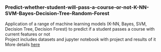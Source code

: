 ### Predict-whether-student-will-pass-a-course-or-not-K-NN-SVM-Bayes-Decision-Tree-Random-Forest
Application of a range of machine learning models (K-NN, Bayes, SVM, Decision Tree, Decision Forest) to predict if a student passes a course with current features or not <br/>
Project includes datasets and jupyter notebook with project and results of it
<br>
More details [here](https://github.com/oleksandrkim/Predict-whether-student-will-pass-a-course-or-not-K-NN-SVM-Bayes-Decision-Tree-Decision-Forest-/blob/master/school_knn_svm_tree_forest.ipynb)
